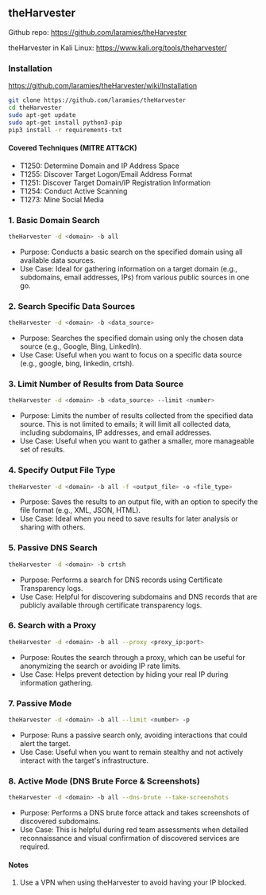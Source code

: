 ## theHarvester

Github repo: https://github.com/laramies/theHarvester

theHarvester in Kali Linux: https://www.kali.org/tools/theharvester/

### **Installation**

https://github.com/laramies/theHarvester/wiki/Installation

```bash
git clone https://github.com/laramies/theHarvester
cd theHarvester
sudo apt-get update
sudo apt-get install python3-pip
pip3 install -r requirements-txt
```

#### Covered Techniques (MITRE ATT&CK)
- T1250: Determine Domain and IP Address Space
- T1255: Discover Target Logon/Email Address Format
- T1251: Discover Target Domain/IP Registration Information
- T1254: Conduct Active Scanning
- T1273: Mine Social Media

### 1. Basic Domain Search 

```bash 
theHarvester -d <domain> -b all
```

- Purpose: Conducts a basic search on the specified domain using all available data sources.
- Use Case: Ideal for gathering information on a target domain (e.g., subdomains, email addresses, IPs) from various public sources in one go.

### 2. Search Specific Data Sources 

```bash
theHarvester -d <domain> -b <data_source>
```

- Purpose: Searches the specified domain using only the chosen data source (e.g., Google, Bing, LinkedIn).
- Use Case: Useful when you want to focus on a specific data source (e.g., google, bing, linkedin, crtsh).

### 3.  Limit Number of Results from Data Source

```bash
theHarvester -d <domain> -b <data_source> --limit <number>
```

- Purpose: Limits the number of results collected from the specified data source. This is not limited to emails; it will limit all collected data, including subdomains, IP addresses, and email addresses.
- Use Case: Useful when you want to gather a smaller, more manageable set of results.

### 4. Specify Output File Type

```bash
theHarvester -d <domain> -b all -f <output_file> -o <file_type>
```

- Purpose: Saves the results to an output file, with an option to specify the file format (e.g., XML, JSON, HTML).
- Use Case: Ideal when you need to save results for later analysis or sharing with others.

### 5. Passive DNS Search 

```bash 
theHarvester -d <domain> -b crtsh
```

- Purpose: Performs a search for DNS records using Certificate Transparency logs.
- Use Case: Helpful for discovering subdomains and DNS records that are publicly available through certificate transparency logs.

### 6. Search with a Proxy 

```bash 
theHarvester -d <domain> -b all --proxy <proxy_ip:port>
````

- Purpose: Routes the search through a proxy, which can be useful for anonymizing the search or avoiding IP rate limits.
- Use Case: Helps prevent detection by hiding your real IP during information gathering.

### 7. Passive Mode 

```bash
theHarvester -d <domain> -b all --limit <number> -p
```

- Purpose: Runs a passive search only, avoiding interactions that could alert the target.
- Use Case: Useful when you want to remain stealthy and not actively interact with the target's infrastructure.

### 8. Active Mode (DNS Brute Force & Screenshots)

```bash 
theHarvester -d <domain> -b all --dns-brute --take-screenshots
````

- Purpose: Performs a DNS brute force attack and takes screenshots of discovered subdomains.
- Use Case: This is helpful during red team assessments when detailed reconnaissance and visual confirmation of discovered services are required.

#### **Notes**
1. Use a VPN when using theHarvester to avoid having your IP blocked.

